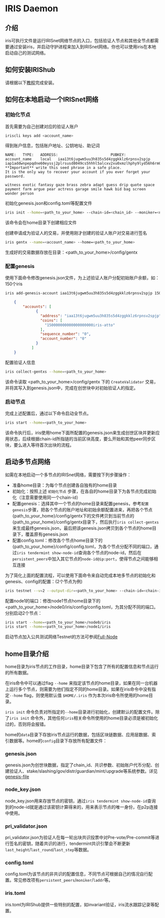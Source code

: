# IRIS Daemon

## 介绍

iris可执行文件是运行IRISnet网络节点的入口，包括验证人节点和其他全节点都需要通过安装iris，并启动守护进程来加入到IRISnet网络。你也可以使用iris在本地启动自己的测试网络。

## 如何安装IRIShub
请根据以下[教程](How-to-install-irishub.md)完成安装。

## 如何在本地启动一个IRISnet网络

### 初始化节点

首先需要为自己创建对应的验证人账户
```bash
iriscli keys add <account_name>
```
得到账户信息，包括账户地址、公钥地址、助记词
```
NAME:	TYPE:	ADDRESS:						PUBKEY:
account_name	local	iaa13t6jugwm5uu3h835s5d4zggkklz6rpnsv2spjp	iap1addwnpepqdne60eyssj2plrsusd8049cs5hhhl5alcxv2xu0xmzlhphy9lyd56h6rm0
**Important** write this seed phrase in a safe place.
It is the only way to recover your account if you ever forget your password.

witness exotic fantasy gaze brass zebra adapt guess drip quote space payment farm argue pear actress garage smile hawk bid bag screen wonder person
```

初始化genesis.json和config.toml等配置文件
```bash
iris init --home=<path_to_your_home> --chain-id=<chain_id> --moniker=<node_name>
```
该命令会在home目录下创建相应文件

创建申请成为验证人的交易，并使用刚才创建的验证人账户对交易进行签名
```bash
iris gentx --name=<account_name> --home=<path_to_your_home>
```
生成好的交易数据存放在目录：<path_to_your_home>/config/gentx

### 配置genesis

使用下面命令修改genesis.json文件，为上述验证人账户分配初始账户余额，如：150个iris
```bash
iris add-genesis-account iaa13t6jugwm5uu3h835s5d4zggkklz6rpnsv2spjp 150iris --home=<path_to_your_home>
```

```json
    {
        "accounts": [
              {
                "address": "iaa13t6jugwm5uu3h835s5d4zggkklz6rpnsv2spjp",
                "coins": [
                  "150000000000000000000iris-atto"
                ],
                "sequence_number": "0",
                "account_number": "0"
              }
            ]
    }
```

配置验证人信息
```bash
iris collect-gentxs --home=<path_to_your_home>
```
该命令读取 <path_to_your_home>/config/gentx 下的 `CreateValidator` 交易，并将其写入到genesis.json中，完成在创世块中对初始验证人的指定。

### 启动节点

完成上述配置后，通过以下命令启动全节点。 
```bash
iris start --home=<path_to_your_home>
```
该命令执行后，iris使用home下面所配置的genesis.json来生成创世区块并更新应用状态，后续根据chain-id所指链的当前区块高度，要么开始和其他peer同步区块，要么进入等待首次出块的流程。

## 启动多节点网络

如需在本地启动一个多节点的IRISnet网络，需要按下列步骤操作：

* 准备home目录：为每个节点创建各自独有的home目录
* 初始化：按照上述 `初始化节点` 步骤，在各自的home目录下为各节点完成初始化（注意需要使用同一个chain-id）
* 配置genesis：选择其中一个节点的home目录来配置genesis，参考`配置genesis`步骤，把各个节点的账户地址和初始余额配置进来，再把各个节点{path_to_your_home}/config/gentx下的文件拷贝到当前节点的{path_to_your_home}/config/gentx目录下，然后执行`iris collect-gentxs`来生成最终genesis.json，最后把该genesis.json拷贝到各个节点的home目录下，覆盖原有genesis.json
* 配置config.toml：修改各个节点home目录下的{path_to_your_home}/config/config.toml，为各个节点分配不同的端口，通过`iris tendermint show-node-id`查询各个节点的node-id，然后在`persistent_peers`中加入其它节点的`node-id@ip:port`，使得节点之间能够相互连接

为了简化上面的配置流程，可以使用下面命令来自动完成本地多节点的初始化和genesis、config的配置：(2个节点为例)
```bash
iris testnet --v=2 --output-dir=<path_to_your_home> --chain-id=<chain-id> --starting-ip-address 127.0.0.1
```
配置node1的端口：修改node1节点home目录下的<path_to_your_home>/node0/iris/config/config.toml，为其分配不同的端口。
分别启动2个节点：
```bash
iris start --home=<path_to_your_home>/node0/iris
iris start --home=<path_to_your_home>/node1/iris
```

启动节点加入公共测试网络Testnet的方法可参阅[Full-Node](../get-started/Full-Node.md)

## home目录介绍

home目录为iris节点的工作目录，home目录下包含了所有的配置信息和节点运行的所有数据。

在iris命令中可以通过flag `--home` 来指定该节点的home目录，如果在同一台机器上运行多个节点，则需要为他们指定不同的home目录。如果在iris命令中没有指定`--home` flag，则使用默认值 `$HOME/.iris` 作为本次iris命令所使用的home目录。

`iris init` 命令负责对所指定的`--home`目录进行初始化，创建默认的配置文件。除了`iris init` 命令外，其他任何`iris`相关命令所使用的home目录必须是被初始化过的，否则将会报错。

home的`data`目录下存放iris节点运行的数据，包括区块链数据、应用层数据、索引数据等。home的`config`目录下存放所有配置文件：

### genesis.json

genesis.json为创世块数据，指定了chain_id、共识参数、初始账户代币分配、创建验证人、stake/slashing/gov/distr/guardian/mint/upgrade等系统参数。详见[genesis-file](../features/basic-concepts/genesis-file.md)

### node_key.json

node_key.json用来存放节点的密钥，通过`iris tendermint show-node-id`查询到的node-id就是通过该密钥计算得来的，用来表示节点的唯一身份，在p2p连接中使用。

### pri_validator.json

pri_validator.json为验证人在每一轮出块共识投票中对Pre-vote/Pre-commit等进行签名的密钥，随着共识的进行，tendermint共识引擎会不断更新`last_height`/`last_round`/`last_step`等数据。

### config.toml

config.toml为该节点的非共识的配置信息，不同节点可根据自己的情况自行配置。常见修改项有`persistent_peers`/`moniker`/`laddr`等。

### iris.toml
iris.toml为IRIShub提供一些特别的配置，如invariant验证，iris流水跟踪记录等配置。

